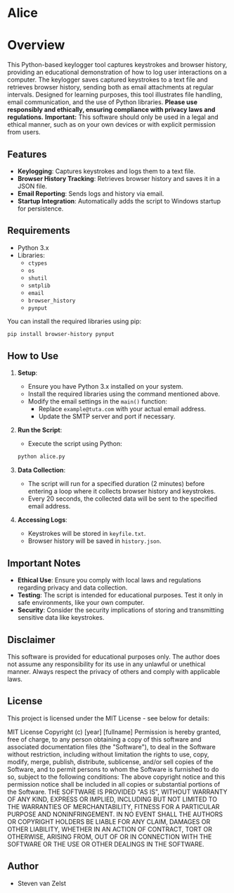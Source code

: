 # Alice

# Overview

This Python-based keylogger tool captures keystrokes and browser history, providing an educational demonstration of how to log user interactions on a computer. The keylogger saves captured keystrokes to a text file and retrieves browser history, sending both as email attachments at regular intervals. Designed for learning purposes, this tool illustrates file handling, email communication, and the use of Python libraries. **Please use responsibly and ethically, ensuring compliance with privacy laws and regulations.**
**Important:** This software should only be used in a legal and ethical manner, such as on your own devices or with explicit permission from users.

## Features

- **Keylogging**: Captures keystrokes and logs them to a text file.
- **Browser History Tracking**: Retrieves browser history and saves it in a JSON file.
- **Email Reporting**: Sends logs and history via email.
- **Startup Integration**: Automatically adds the script to Windows startup for persistence.
  
## Requirements

- Python 3.x
- Libraries: 
  - `ctypes`
  - `os`
  - `shutil`
  - `smtplib`
  - `email`
  - `browser_history`
  - `pynput`
  
You can install the required libraries using pip:

```bash
pip install browser-history pynput
```

## How to Use

1. **Setup**:
   - Ensure you have Python 3.x installed on your system.
   - Install the required libraries using the command mentioned above.
   - Modify the email settings in the `main()` function:
     - Replace `example@tuta.com` with your actual email address.
     - Update the SMTP server and port if necessary.

2. **Run the Script**:
   - Execute the script using Python:
   ```bash
   python alice.py
   ```

3. **Data Collection**:
   - The script will run for a specified duration (2 minutes) before entering a loop where it collects browser history and keystrokes.
   - Every 20 seconds, the collected data will be sent to the specified email address.

4. **Accessing Logs**:
   - Keystrokes will be stored in `keyfile.txt`.
   - Browser history will be saved in `history.json`.

## Important Notes

- **Ethical Use**: Ensure you comply with local laws and regulations regarding privacy and data collection.
- **Testing**: The script is intended for educational purposes. Test it only in safe environments, like your own computer.
- **Security**: Consider the security implications of storing and transmitting sensitive data like keystrokes.

## Disclaimer

This software is provided for educational purposes only. The author does not assume any responsibility for its use in any unlawful or unethical manner. Always respect the privacy of others and comply with applicable laws. 

## License

This project is licensed under the MIT License - see below for details:

MIT License Copyright (c) [year] [fullname] Permission is hereby granted, free of charge, to any person obtaining a copy of this software and associated documentation files (the "Software"), to deal in the Software without restriction, including without limitation the rights to use, copy, modify, merge, publish, distribute, sublicense, and/or sell copies of the Software, and to permit persons to whom the Software is furnished to do so, subject to the following conditions: The above copyright notice and this permission notice shall be included in all copies or substantial portions of the Software. THE SOFTWARE IS PROVIDED "AS IS", WITHOUT WARRANTY OF ANY KIND, EXPRESS OR IMPLIED, INCLUDING BUT NOT LIMITED TO THE WARRANTIES OF MERCHANTABILITY, FITNESS FOR A PARTICULAR PURPOSE AND NONINFRINGEMENT. IN NO EVENT SHALL THE AUTHORS OR COPYRIGHT HOLDERS BE LIABLE FOR ANY CLAIM, DAMAGES OR OTHER LIABILITY, WHETHER IN AN ACTION OF CONTRACT, TORT OR OTHERWISE, ARISING FROM, OUT OF OR IN CONNECTION WITH THE SOFTWARE OR THE USE OR OTHER DEALINGS IN THE SOFTWARE.

## Author

- Steven van Zelst
